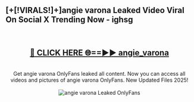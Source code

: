 <h2>[+[!VIRALS!]+]angie varona Leaked Video Viral On Social X Trending Now - ighsg</h2>
<br>
<div align="center">
<h2><a href="https://libra.edu.pl?angie_varona" rel="nofollow">🔴 CLICK HERE 🌐==►► angie_varona</a></h2>
<br>
Get angie varona OnlyFans leaked all content. Now you can access all videos and pictures of angie varona OnlyFans. New Updated Files 2025!
<br>
<br>
<a href="https://libra.edu.pl?angie_varona" rel="nofollow" data-target="animated-image.originalLink"><img src="https://i.ibb.co.com/WyWwxjT/player-gif2.gif" alt="angie varona Leaked OnlyFans" style="max-width: 100%; display: inline-block;" data-target="animated-image.originalImage"></a>
</div>
<br>